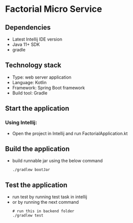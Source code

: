 # Factorial Micro Service

## Dependencies
- Latest Intellij IDE version
- Java 11+ SDK
- gradle

## Technology stack
- Type: web server application
- Language: Kotlin
- Framework: Spring Boot framework
- Build tool: Gradle

## Start the application

### Using Intellij:
- Open the project in Intellij and run FactorialApplication.kt


## Build the application
- build runnable jar using the below command
    ```shell script
    ./gradlew bootJar
    ```


## Test the application
- run test by running test task in intellij
- or by running the next command
    ```shell script
    # run this in backend folder
    ./gradlew test
    ```
